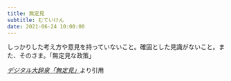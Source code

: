 ```yaml
---
title: 無定見
subtitle: むていけん
date: 2021-06-24 10:00:00
---
```


しっかりした考え方や意見を持っていないこと。確固とした見識がないこと。また、そのさま。「無定見な政策」

<cite>[デジタル大辞泉「無定見」](https://dictionary.goo.ne.jp/word/%E7%84%A1%E5%AE%9A%E8%A6%8B/)</cite>より引用